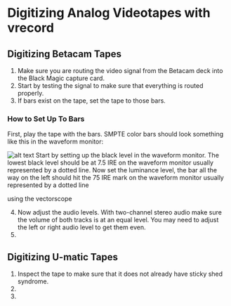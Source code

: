 # Digitizing Analog Videotapes with vrecord

## Digitizing Betacam Tapes

1. Make sure you are routing the video signal from the Betacam deck into the Black Magic capture card.
2. Start by testing the signal to make sure that everything is routed properly.  
3. If bars exist on the tape, set the tape to those bars. 

### How to Set Up To Bars
First, play the tape with the bars. SMPTE color bars should look something like this in the waveform monitor:

![alt text](http://www.experimentaltvcenter.org/sites/default/files/history/images/preservationcom/waveform2.jpg "Color Bars in Waveoform Monitor")
Start by setting up the black level in the waveform monitor. The lowest black level should be at 7.5 IRE on the waveform monitor usually represented by a dotted line.
Now set the luminance level, the bar all the way on the left should hit the 75 IRE mark on the waveform monitor usually represented by a dotted line

using the vectorscope

4. Now adjust the audio levels. With two-channel stereo audio make sure the volume of both tracks is at an equal level. You may need to adjust the left or right audio level to get them even.
5. 

## Digitizing U-matic Tapes
1. Inspect the tape to make sure that it does not already have sticky shed syndrome.
2.
3.
